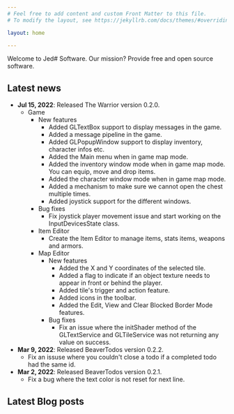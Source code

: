 ```yaml
---
# Feel free to add content and custom Front Matter to this file.
# To modify the layout, see https://jekyllrb.com/docs/themes/#overriding-theme-defaults

layout: home

---
```


Welcome to Jed# Software. Our mission? Provide free and open source software.


## Latest news

- **Jul 15, 2022**: Released The Warrior version 0.2.0. 
    - Game
        - New features
            - Added GLTextBox support to display messages in the game.
            - Added a message pipeline in the game.
            - Added GLPopupWindow support to display inventory, character infos etc.
            - Added the Main menu when in game map mode.
            - Added the inventory window mode when in game map mode. You can equip, move and drop items.
            - Added the character window mode when in game map mode.
            - Added a mechanism to make sure we cannot open the chest multiple times.
            - Added joystick support for the different windows.
        - Bug fixes
            - Fix joystick player movement issue and start working on the InputDevicesState class.
        - Item Editor
            - Create the Item Editor to manage items, stats items, weapons and armors.
        - Map Editor
            - New features
                - Added the X and Y coordinates of the selected tile.
                - Added a flag to indicate if an object texture needs to appear in front or behind the player.
                - Added tile's trigger and action feature.
                - Added icons in the toolbar.
                - Added the Edit, View and Clear Blocked Border Mode features.
            - Bug fixes
                - Fix an issue where the initShader method of the GLTextService and GLTileService was not returning any value on success.
- **Mar 9, 2022**: Released BeaverTodos version 0.2.2.
    - Fix an issuse where you couldn't close a todo if a completed todo had the same id.
- **Mar 2, 2022**: Released BeaverTodos version 0.2.1.
    - Fix a bug where the text color is not reset for next line.


## Latest Blog posts

